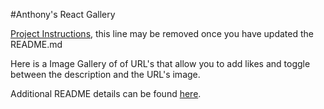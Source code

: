 #Anthony's React Gallery

[Project Instructions](./INSTRUCTIONS.md), this line may be removed once you have updated the README.md

Here is a Image Gallery of of URL's that allow you to add likes and toggle between the description and the URL's image. 



Additional README details can be found [here](https://github.com/PrimeAcademy/readme-template/blob/master/README.md).
